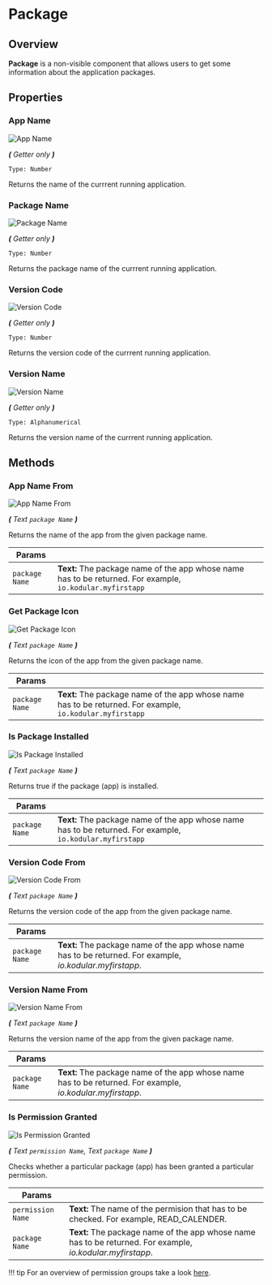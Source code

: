 # Package

## Overview
**Package** is a non-visible component that allows users to get some information about the application packages. 

## Properties

### App Name

![App Name](/assets/images/components/utilities/package/p_app-name.png)

_**\(** Getter only **\)**_

`Type: Number`

Returns the name of the currrent running application.

### Package Name

![Package Name](/assets/images/components/utilities/package/p_package-name.png)

_**\(** Getter only **\)**_

`Type: Number`

Returns the package name of the currrent running application.

### Version Code

![Version Code](/assets/images/components/utilities/package/p_version-code.png)

_**\(** Getter only **\)**_

`Type: Number`

Returns the version code of the currrent running application.

### Version Name

![Version Name](/assets/images/components/utilities/package/p_version-name.png)

_**\(** Getter only **\)**_

`Type: Alphanumerical`

Returns the version name of the currrent running application.

## Methods

### App Name From

![App Name From](/assets/images/components/user-interface/utilities/package/m_app-name-from.png)

_**\(** Text `package Name` **\)**_

Returns the name of the app from the given package name.

Params               |  []()       
-------------------- | ------- 
`package Name`       | **Text:**  The package name of the app whose name has to be returned. For example, `io.kodular.myfirstapp`

### Get Package Icon

![Get Package Icon](/assets/images/components/user-interface/utilities/package/m_get-package-icon.png)

_**\(** Text `package Name` **\)**_

Returns the icon of the app from the given package name.

Params               |  []()       
-------------------- | ------- 
`package Name`       | **Text:**  The package name of the app whose name has to be returned. For example, `io.kodular.myfirstapp`

### Is Package Installed

![Is Package Installed](/assets/images/components/user-interface/utilities/package/m_is-package-installed.png)

_**\(** Text `package Name` **\)**_

Returns true if the package (app) is installed.

Params               |  []()       
-------------------- | ------- 
`package Name`       | **Text:**  The package name of the app whose name has to be returned. For example, `io.kodular.myfirstapp`

### Version Code From

![Version Code From](/assets/images/components/user-interface/utilities/package/m_version-code-from.png)

_**\(** Text `package Name` **\)**_

Returns the version code of the app from the given package name.

Params               |  []()       
-------------------- | ------- 
`package Name`       | **Text:**  The package name of the app whose name has to be returned. For example, _io.kodular.myfirstapp_.

### Version Name From

![Version Name From](/assets/images/components/user-interface/utilities/package/m_version-name-from.png)

_**\(** Text `package Name` **\)**_

Returns the version name of the app from the given package name.

Params               |  []()       
-------------------- | ------- 
`package Name`       | **Text:**  The package name of the app whose name has to be returned. For example, _io.kodular.myfirstapp_.

### Is Permission Granted

![Is Permission Granted](/assets/images/components/user-interface/utilities/package/m_is-permission-granted.png)

_**\(** Text `permission Name`, Text `package Name` **\)**_

Checks whether a particular package (app) has been granted a particular permission.

Params               |  []()       
-------------------- | ------- 
`permission Name`    | **Text:** The name of the permision that has to be checked. For example, READ_CALENDER.
`package Name`       | **Text:**  The package name of the app whose name has to be returned. For example, _io.kodular.myfirstapp_.

!!! tip
    For an overview of permission groups take a look [here](https://developer.android.com/guide/topics/permissions/overview#permission-groups).
